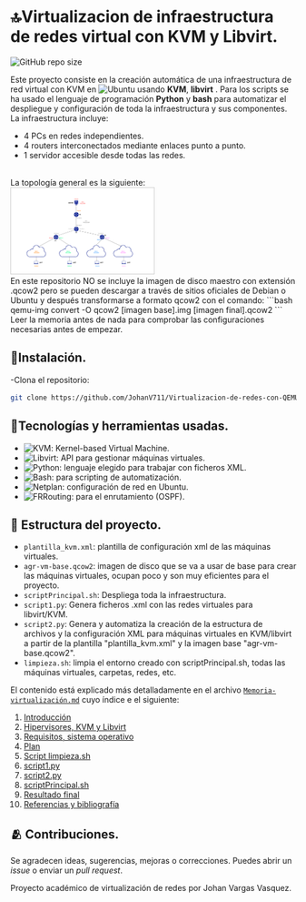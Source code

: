 # :top:Virtualizacion de infraestructura de redes virtual con KVM y Libvirt.

![GitHub repo size](https://img.shields.io/github/repo-size/JohanV711/Virtualizacion-de-redes-con-QEMU-KVM-Pyhton)

Este proyecto consiste en la creación automática de una infraestructura de red virtual con KVM en ![Ubuntu](https://img.shields.io/badge/Ubuntu-22.04-orange?logo=ubuntu) usando **KVM**, **libvirt** . Para los scripts se ha usado el lenguaje de programación **Python** y **bash** para automatizar el despliegue y configuración de toda la infraestructura y sus componentes.
La infraestructura incluye:
- 4 PCs en redes independientes.
- 4 routers interconectados mediante enlaces punto a punto.
- 1 servidor accesible desde todas las redes.
<br>
La topología general es la siguiente:
<br><img src="Capturas/image9.png" alt="Esquema red" style="width: 50%; border: 1px solid #ccc;" /><br>
En este repositorio NO se incluye la imagen de disco maestro con extensión .qcow2 pero se pueden descargar a través de sitios oficiales de Debian o Ubuntu y después transformarse a formato qcow2 con el comando:
```bash
qemu-img convert -O qcow2 [imagen base].img [imagen final].qcow2
```
Leer la memoria antes de nada para comprobar las configuraciones necesarias antes de empezar.

## :rocket:Instalación.

-Clona el repositorio:
```bash
git clone https://github.com/JohanV711/Virtualizacion-de-redes-con-QEMU-KVM-Pyhton.git
```

## :hammer:Tecnologías y herramientas usadas.

- ![KVM](https://img.shields.io/badge/KVM-EE0000?logo=kvm&logoColor=white): Kernel-based Virtual Machine.
- ![Libvirt](https://img.shields.io/badge/Libvirt-1D99F3?logo=libvirt&logoColor=white): API para gestionar máquinas virtuales.
- ![Python](https://img.shields.io/badge/Python-3776AB?logo=python&logoColor=white): lenguaje elegido para trabajar con ficheros XML.
- ![Bash](https://img.shields.io/badge/Bash-4EAA25?logo=gnubash&logoColor=white): para scripting de automatización.
- ![Netplan](https://img.shields.io/badge/Netplan-0066CC?logoColor=white): configuración de red en Ubuntu.
- ![FRRouting](https://img.shields.io/badge/FRRouting-FFCC00?logoColor=black): para el enrutamiento (OSPF).

## :file_folder: Estructura del proyecto.

- `plantilla_kvm.xml`: plantilla de configuración xml de las máquinas virtuales.
- `agr-vm-base.qcow2`: imagen de disco que se va a usar de base para crear las máquinas virtuales, ocupan poco y son muy eficientes para el proyecto.
- `scriptPrincipal.sh`: Despliega toda la infraestructura.
- `script1.py`: Genera ficheros .xml con las redes virtuales para libvirt/KVM.
- `script2.py`: Genera y automatiza la creación de la estructura de archivos y la configuración XML para máquinas virtuales en KVM/libvirt a partir de la plantilla "plantilla_kvm.xml" y la imagen base "agr-vm-base.qcow2".
- `limpieza.sh`: limpia el entorno creado con scriptPrincipal.sh, todas las máquinas virtuales, carpetas, redes, etc.

El contenido está explicado más detalladamente en el archivo [`Memoria-virtualización.md`](Memoria-virtualización.md) cuyo índice e el siguiente:

1. [Introducción](Memoria-virtualización.md#Introducción)
2. [Hipervisores, KVM y Libvirt](Memoria-virtualización.md#hipervisores-kvm-y-libvirt)
3. [Requisitos, sistema operativo](Memoria-virtualización.md#requisitos-sistema-operativo)
4. [Plan](Memoria-virtualización.md#Plan)
5. [Script limpieza.sh](Memoria-virtualización.md#script-limpiezash)
6. [script1.py](Memoria-virtualización.md#script1py)
7. [script2.py](Memoria-virtualización.md#script2py)
8. [scriptPrincipal.sh](Memoria-virtualización.md#scriptprincipalsh)
9. [Resultado final](Memoria-virtualización.md#resultado-final)
10. [Referencias y bibliografía](Memoria-virtualización.md#referencias-y-bibliografía)

## :people_hugging: Contribuciones.
Se agradecen ideas, sugerencias, mejoras o correcciones. Puedes abrir un *issue* o enviar un *pull request*.

Proyecto académico de virtualización de redes por Johan Vargas Vasquez.
